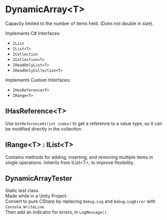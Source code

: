 # DynamicArray<T\>
Capacity limited to the number of items held. (Does not double in size).  

Implements C# Interfaces: 
- `IList`
- `IList<T>`
- `ICollection`
- `ICollection<T>`
- `IReadOnlyList<T>`
- `IReadOnlyCollection<T>`

Implements Custom Interfaces:
- `IHasReference<T>`
- `IRange<T>`

## IHasReference<T\>
Use `GetReferenceAt(int index)` to get a reference to a value type, so it can be modified directly in the collection. 

## IRange<T\> : IList<T\>
Contains methods for adding, inserting, and removing multiple items in single operations. 
Inherits from IList<T\>, to improve flexibility. 

## DynamicArrayTester
Static test class.  
Made while in a Unity Project.  
Convert to pure CSharp by replacing `Debug.Log` and `Debug.LogError` with `Console.WriteLine`.  
Then add an indicator for errors, in `LogMessage()`.
